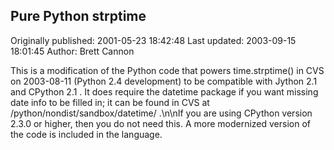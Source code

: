 ## Pure Python strptime

Originally published: 2001-05-23 18:42:48
Last updated: 2003-09-15 18:01:45
Author: Brett Cannon

This is a modification of the Python code that powers time.strptime() in CVS on 2003-08-11 (Python 2.4 development) to be compatible with Jython 2.1 and CPython 2.1 .  It does require the datetime package if you want missing date info to be filled in; it can be found in CVS at /python/nondist/sandbox/datetime/ .\n\nIf you are using CPython version 2.3.0 or higher, then you do not need this.  A more modernized version of the code is included in the language.